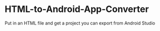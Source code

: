 # HTML-to-Android-App-Converter
Put in an HTML file and get a project you can export from Android Studio
